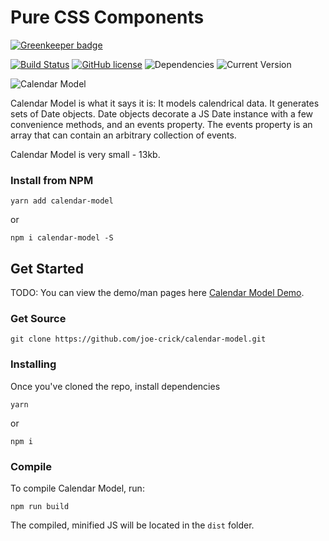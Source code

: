 Pure CSS Components
==================

[![Greenkeeper badge](https://badges.greenkeeper.io/joe-crick/calendar-model.svg)](https://greenkeeper.io/)

[![Build Status](https://travis-ci.org/joe-crick/calendar-model.svg?branch=master)](https://travis-ci.org/joe-crick/calendar-model)
[![GitHub license](https://img.shields.io/github/license/Day8/re-frame.svg)](license.txt)
![Dependencies](https://img.shields.io/badge/dependencies-up%20to%20date-brightgreen.svg)
![Current Version](https://img.shields.io/badge/version-0.0.12-green.svg)


![Calendar Model](https://github.com/joe-crick/calendar-model/blob/master/static/calendar-model.png)

Calendar Model is what it says it is: It models calendrical data. It generates sets of Date objects. Date objects decorate a JS Date instance with a few convenience methods, and an events property. The events property is an array that can contain an arbitrary collection of events. 

Calendar Model is very small - 13kb.

### Install from NPM

```
yarn add calendar-model
```
or
```
npm i calendar-model -S
```

## Get Started

TODO: You can view the demo/man pages here [Calendar Model Demo](https://joe-crick.github.io/calendar-model/).

### Get Source

```
git clone https://github.com/joe-crick/calendar-model.git
```

### Installing

Once you've cloned the repo, install dependencies

```
yarn
```
or
```
npm i
```

### Compile

To compile Calendar Model, run:

```
npm run build
```

The compiled, minified JS will be located in the `dist` folder.

